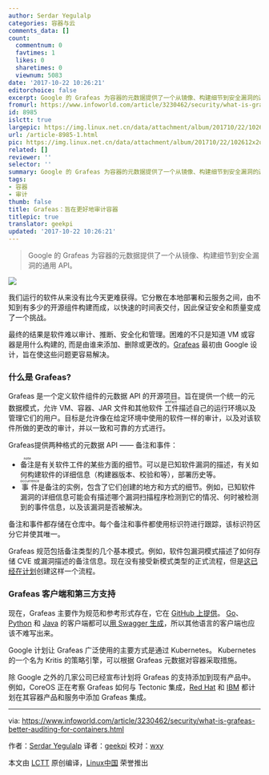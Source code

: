 ```yaml
---
author: Serdar Yegulalp
categories: 容器与云
comments_data: []
count:
  commentnum: 0
  favtimes: 1
  likes: 0
  sharetimes: 0
  viewnum: 5083
date: '2017-10-22 10:26:21'
editorchoice: false
excerpt: Google 的 Grafeas 为容器的元数据提供了一个从镜像、构建细节到安全漏洞的通用 API。
fromurl: https://www.infoworld.com/article/3230462/security/what-is-grafeas-better-auditing-for-containers.html
id: 8985
islctt: true
largepic: https://img.linux.net.cn/data/attachment/album/201710/22/102612x2u8zq2jcewttuwu.jpeg
url: /article-8985-1.html
pic: https://img.linux.net.cn/data/attachment/album/201710/22/102612x2u8zq2jcewttuwu.jpeg.thumb.jpg
related: []
reviewer: ''
selector: ''
summary: Google 的 Grafeas 为容器的元数据提供了一个从镜像、构建细节到安全漏洞的通用 API。
tags:
- 容器
- 审计
thumb: false
title: Grafeas：旨在更好地审计容器
titlepic: true
translator: geekpi
updated: '2017-10-22 10:26:21'
---
```



> 
> Google 的 Grafeas 为容器的元数据提供了一个从镜像、构建细节到安全漏洞的通用 API。
> 
> 
> 


![](https://img.linux.net.cn/data/attachment/album/201710/22/102612x2u8zq2jcewttuwu.jpeg)


我们运行的软件从来没有比今天更难获得。它分散在本地部署和云服务之间，由不知到有多少的开源组件构建而成，以快速的时间表交付，因此保证安全和质量变成了一个挑战。


最终的结果是软件难以审计、推断、安全化和管理。困难的不只是知道 VM 或容器是用什么构建的, 而是由谁来添加、删除或更改的。[Grafeas](http://grafeas.io/) 最初由 Google 设计，旨在使这些问题更容易解决。


### 什么是 Grafeas?


Grafeas 是一个定义软件组件的元数据 API 的开源项目。旨在提供一个统一的元数据模式，允许 VM、容器、JAR 文件和其他软件<ruby> 工件 <rt>  artifact </rt></ruby>描述自己的运行环境以及管理它们的用户。目标是允许像在给定环境中使用的软件一样的审计，以及对该软件所做的更改的审计，并以一致和可靠的方式进行。


Grafeas提供两种格式的元数据 API —— 备注和事件：


* <ruby> 备注 <rt>  note </rt></ruby>是有关软件工件的某些方面的细节。可以是已知软件漏洞的描述，有关如何构建软件的详细信息（构建器版本、校验和等），部署历史等。
* <ruby> 事件 <rt>  occurrence </rt></ruby>是备注的实例，包含了它们创建的地方和方式的细节。例如，已知软件漏洞的详细信息可能会有描述哪个漏洞扫描程序检测到它的情况、何时被检测到的事件信息，以及该漏洞是否被解决。


备注和事件都存储在仓库中。每个备注和事件都使用标识符进行跟踪，该标识符区分它并使其唯一。


Grafeas 规范包括备注类型的几个基本模式。例如，软件包漏洞模式描述了如何存储 CVE 或漏洞描述的备注信息。现在没有接受新模式类型的正式流程，但是[这已经在计划](https://github.com/Grafeas/Grafeas/issues/38)创建这样一个流程。


### Grafeas 客户端和第三方支持


现在，Grafeas 主要作为规范和参考形式存在，它在 [GitHub 上提供](https://github.com/grafeas/grafeas)。 [Go](https://github.com/Grafeas/client-go)、[Python](https://github.com/Grafeas/client-python) 和 [Java](https://github.com/Grafeas/client-java) 的客户端都可以[用 Swagger 生成](https://www.infoworld.com/article/2902750/application-development/manage-apis-with-swagger.html)，所以其他语言的客户端也应该不难写出来。


Google 计划让 Grafeas 广泛使用的主要方式是通过 Kubernetes。 Kubernetes 的一个名为 Kritis 的策略引擎，可以根据 Grafeas 元数据对容器采取措施。


除 Google 之外的几家公司已经宣布计划将 Grafeas 的支持添加到现有产品中。例如，CoreOS 正在考察 Grafeas 如何与 Tectonic 集成，[Red Hat](https://www.redhat.com/en/blog/red-hat-google-cloud-and-other-industry-leaders-join-together-standardize-kubernetes-service-component-auditing-and-policy-enforcement) 和 [IBM](https://developer.ibm.com/dwblog/2017/grafeas/) 都计划在其容器产品和服务中添加 Grafeas 集成。




---


via: <https://www.infoworld.com/article/3230462/security/what-is-grafeas-better-auditing-for-containers.html>


作者：[Serdar Yegulalp](https://www.infoworld.com/author/Serdar-Yegulalp/) 译者：[geekpi](https://github.com/geekpi) 校对：[wxy](https://github.com/wxy)


本文由 [LCTT](https://github.com/LCTT/TranslateProject) 原创编译，[Linux中国](https://linux.cn/) 荣誉推出